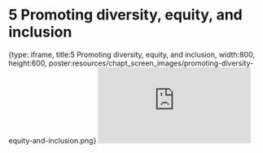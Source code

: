 # 5 Promoting diversity, equity, and inclusion
 
{type: iframe, title:5 Promoting diversity, equity, and inclusion, width:800, height:600, poster:resources/chapt_screen_images/promoting-diversity-equity-and-inclusion.png}
![](https://jhudatascience.org/Informatics_Research_Leadership/promoting-diversity-equity-and-inclusion.html)
 

 
